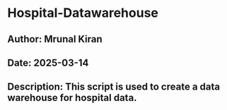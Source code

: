 # Hospital-Datawarehouse
## Author: Mrunal Kiran
## Date: 2025-03-14
## Description: This script is used to create a data warehouse for hospital data.


